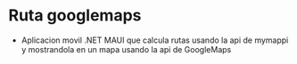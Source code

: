 # Ruta googlemaps
- Aplicacion movil .NET MAUI que calcula rutas usando la api de mymappi y mostrandola en un mapa usando la api de GoogleMaps

